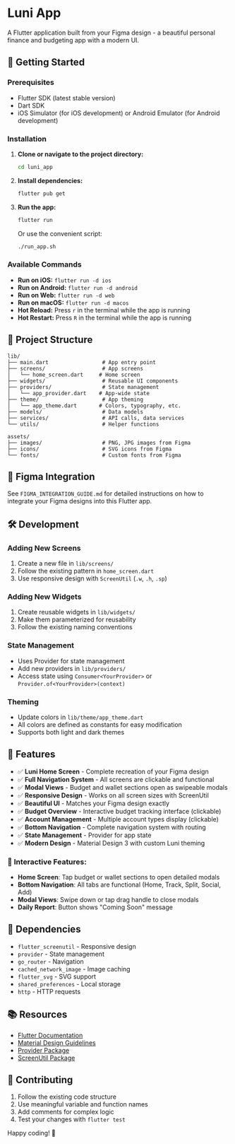# Luni App

A Flutter application built from your Figma design - a beautiful personal finance and budgeting app with a modern UI.

## 🚀 Getting Started

### Prerequisites
- Flutter SDK (latest stable version)
- Dart SDK
- iOS Simulator (for iOS development) or Android Emulator (for Android development)

### Installation

1. **Clone or navigate to the project directory:**
   ```bash
   cd luni_app
   ```

2. **Install dependencies:**
   ```bash
   flutter pub get
   ```

3. **Run the app:**
   ```bash
   flutter run
   ```
   
   Or use the convenient script:
   ```bash
   ./run_app.sh
   ```

### Available Commands

- **Run on iOS:** `flutter run -d ios`
- **Run on Android:** `flutter run -d android`
- **Run on Web:** `flutter run -d web`
- **Run on macOS:** `flutter run -d macos`
- **Hot Reload:** Press `r` in the terminal while the app is running
- **Hot Restart:** Press `R` in the terminal while the app is running

## 📁 Project Structure

```
lib/
├── main.dart                 # App entry point
├── screens/                  # App screens
│   └── home_screen.dart     # Home screen
├── widgets/                  # Reusable UI components
├── providers/                # State management
│   └── app_provider.dart    # App-wide state
├── theme/                    # App theming
│   └── app_theme.dart       # Colors, typography, etc.
├── models/                   # Data models
├── services/                 # API calls, data services
└── utils/                    # Helper functions

assets/
├── images/                   # PNG, JPG images from Figma
├── icons/                    # SVG icons from Figma
└── fonts/                    # Custom fonts from Figma
```

## 🎨 Figma Integration

See `FIGMA_INTEGRATION_GUIDE.md` for detailed instructions on how to integrate your Figma designs into this Flutter app.

## 🛠️ Development

### Adding New Screens
1. Create a new file in `lib/screens/`
2. Follow the existing pattern in `home_screen.dart`
3. Use responsive design with `ScreenUtil` (`.w`, `.h`, `.sp`)

### Adding New Widgets
1. Create reusable widgets in `lib/widgets/`
2. Make them parameterized for reusability
3. Follow the existing naming conventions

### State Management
- Uses Provider for state management
- Add new providers in `lib/providers/`
- Access state using `Consumer<YourProvider>` or `Provider.of<YourProvider>(context)`

### Theming
- Update colors in `lib/theme/app_theme.dart`
- All colors are defined as constants for easy modification
- Supports both light and dark themes

## 📱 Features

- ✅ **Luni Home Screen** - Complete recreation of your Figma design
- ✅ **Full Navigation System** - All screens are clickable and functional
- ✅ **Modal Views** - Budget and wallet sections open as swipeable modals
- ✅ **Responsive Design** - Works on all screen sizes with ScreenUtil
- ✅ **Beautiful UI** - Matches your Figma design exactly
- ✅ **Budget Overview** - Interactive budget tracking interface (clickable)
- ✅ **Account Management** - Multiple account types display (clickable)
- ✅ **Bottom Navigation** - Complete navigation system with routing
- ✅ **State Management** - Provider for app state
- ✅ **Modern Design** - Material Design 3 with custom Luni theming

### 🎯 **Interactive Features:**
- **Home Screen**: Tap budget or wallet sections to open detailed modals
- **Bottom Navigation**: All tabs are functional (Home, Track, Split, Social, Add)
- **Modal Views**: Swipe down or tap drag handle to close modals
- **Daily Report**: Button shows "Coming Soon" message

## 🔧 Dependencies

- `flutter_screenutil` - Responsive design
- `provider` - State management
- `go_router` - Navigation
- `cached_network_image` - Image caching
- `flutter_svg` - SVG support
- `shared_preferences` - Local storage
- `http` - HTTP requests

## 📚 Resources

- [Flutter Documentation](https://docs.flutter.dev/)
- [Material Design Guidelines](https://material.io/design)
- [Provider Package](https://pub.dev/packages/provider)
- [ScreenUtil Package](https://pub.dev/packages/flutter_screenutil)

## 🤝 Contributing

1. Follow the existing code structure
2. Use meaningful variable and function names
3. Add comments for complex logic
4. Test your changes with `flutter test`

Happy coding! 🎉